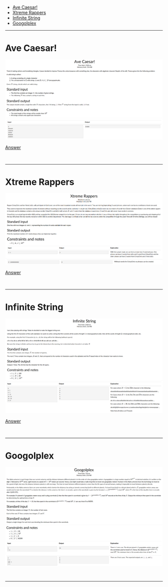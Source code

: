 - [Ave Caesar!](#Ave-Caesar!)
- [Xtreme Rappers](#Xtreme-Rappers)
- [Infinite String](#Infinite-String)
- [Googolplex](#Googolplex)

<hr>

# Ave Caesar!

![Alt text](Images/Ave%20Caesar%201.png)
![Alt text](Images/Ave%20Caesar%202.png)

[Answer](Codes/avecaesar.py)

<br/><hr>

# Xtreme Rappers

![Alt text](Images/Xtreme%20Rappers%201.png)
![Alt text](Images/Xtreme%20Rappers%202.png)

[Answer](Codes/xtremerappers.py)

<br/><hr>

# Infinite String

![Alt text](Images/Infinite%20String%201.png)
![Alt text](Images/Infinite%20String%202.png)

[Answer](Codes/infinitestring.py)

<br/><hr>

# Googolplex

![Alt text](Images/Googolplex%201.png)
![Alt text](Images/Googolplex%202.png)

<br/><hr>